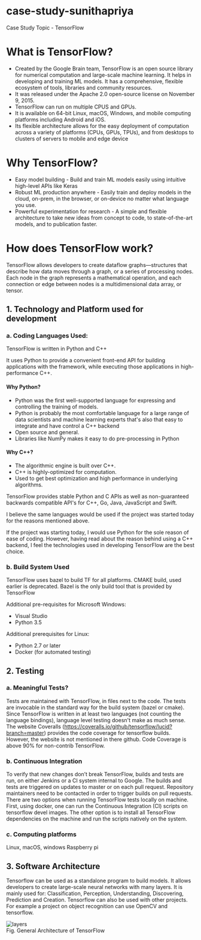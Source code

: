 # case-study-sunithapriya
Case Study Topic - TensorFlow

# What is TensorFlow?
* Created by the Google Brain team, TensorFlow is an open source library for numerical computation and large-scale machine learning.  It helps in developing and training ML models. It has a comprehensive, flexible ecosystem of tools, libraries and community resources.
* It was released under the Apache 2.0 open-source license on November 9, 2015. 
* TensorFlow can run on multiple CPUS and GPUs. 
* It is available on 64-bit Linux, macOS, Windows, and mobile computing platforms including Android and iOS.
* Its flexible architecture allows for the easy deployment of computation across a variety of platforms (CPUs, GPUs, TPUs), and from desktops to clusters of servers to mobile and edge device

# Why TensorFlow?
* Easy model building - Build and train ML models easily using intuitive high-level APIs like Keras
* Robust ML production anywhere - Easily train and deploy models in the cloud, on-prem, in the browser, or on-device no matter what language you use.
*	Powerful experimentation for research - A simple and flexible architecture to take new ideas from concept to code, to state-of-the-art models, and to publication faster.

# How does TensorFlow work?
TensorFlow allows developers to create dataflow graphs—structures that describe how data moves through a graph, or a series of processing nodes. Each node in the graph represents a mathematical operation, and each connection or edge between nodes is a multidimensional data array, or tensor.

## 1. Technology and Platform used for development
### a. Coding Languages Used: 
TensorFlow is written in Python and C++

It uses Python to provide a convenient front-end API for building applications with the framework, while executing those applications in high-performance C++.

#### Why Python?
* Python was the first well-supported language for expressing and controlling the training of models. 
* Python is probably the most comfortable language for a large range of data scientists and machine learning experts that's also that easy to integrate and have control a C++ backend
* Open source and general.
* Libraries like NumPy makes it easy to do pre-processing in Python

#### Why C++?
* The algorithmic engine is built over C++.
* C++ is highly-optimized for computation.
* Used to get best optimization and high performance in underlying algorithms.

TensorFlow provides stable Python and C APIs as well as non-guaranteed backwards compatible API's for C++, Go, Java, JavaScript and Swift.

I believe the same languages would be used if the project was started today for the reasons mentioned above. 

If the project was starting today, I would use Python for the sole reason of ease of coding. However, having read about the reason behind using a C++ backend, I feel the technologies used in developing TensorFlow are the best choice.

### b. Build System Used
TensorFlow uses  bazel to build TF for all platforms. CMAKE build, used earlier is deprecated. Bazel is the only build tool that is provided by TensorFlow

Additional pre-requisites for Microsoft Windows:
* Visual Studio 
*	Python 3.5

Additional prerequisites for Linux:
* Python 2.7 or later
*	Docker (for automated testing)


## 2. Testing
### a. Meaningful Tests?
Tests are maintained with TensorFlow, in files next to the code. The tests are invocable in the standard way for the build system (bazel or cmake). Since TensorFlow is written in at least two languages (not counting the language bindings), language level testing doesn't make as much sense. The website Coveralls (https://coveralls.io/github/tensorflow/lucid?branch=master) provides the code coverage for tensorflow builds. However, the website is not mentioned in there github. Code Coverage is above 90% for non-contrib TensorFlow.

### b. Continuous Integration
To verify that new changes don’t break TensorFlow,  builds and tests are run, on either Jenkins or a CI system internal to Google.
The builds and tests are triggered on updates to master or on each pull request. Repository maintainers need to be contacted in order to trigger builds on pull requests.
There are two options when running TensorFlow tests locally on machine. 
First, using docker, one can run the Continuous Integration (CI) scripts on tensorflow devel images. 
The other option is to install all TensorFlow dependencies on the machine and run the scripts natively on the system.

### c. Computing platforms
Linux, macOS, windows Raspberry pi

## 3. Software Architecture
Tensorflow can be used as a standalone program to build models. It allows developers to create large-scale neural networks with many layers. It is mainly used for: Classification, Perception, Understanding, Discovering, Prediction and Creation. Tensorflow can also be used with other projects. For example a project on object recognition can use OpenCV and tensorflow.

![layers](https://user-images.githubusercontent.com/43215312/55850985-c8f59a00-5b24-11e9-8e87-374d4c0ed788.png)  
Fig. General Architecture of TensorFlow


